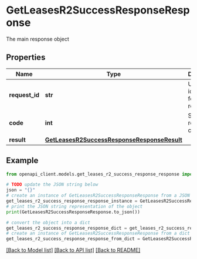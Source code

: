 # GetLeasesR2SuccessResponseResponse

The main response object

## Properties

Name | Type | Description | Notes
------------ | ------------- | ------------- | -------------
**request_id** | **str** | Unique identifier for the request | 
**code** | **int** | Successful response code. | 
**result** | [**GetLeasesR2SuccessResponseResponseResult**](GetLeasesR2SuccessResponseResponseResult.md) |  | 

## Example

```python
from openapi_client.models.get_leases_r2_success_response_response import GetLeasesR2SuccessResponseResponse

# TODO update the JSON string below
json = "{}"
# create an instance of GetLeasesR2SuccessResponseResponse from a JSON string
get_leases_r2_success_response_response_instance = GetLeasesR2SuccessResponseResponse.from_json(json)
# print the JSON string representation of the object
print(GetLeasesR2SuccessResponseResponse.to_json())

# convert the object into a dict
get_leases_r2_success_response_response_dict = get_leases_r2_success_response_response_instance.to_dict()
# create an instance of GetLeasesR2SuccessResponseResponse from a dict
get_leases_r2_success_response_response_from_dict = GetLeasesR2SuccessResponseResponse.from_dict(get_leases_r2_success_response_response_dict)
```
[[Back to Model list]](../README.md#documentation-for-models) [[Back to API list]](../README.md#documentation-for-api-endpoints) [[Back to README]](../README.md)


